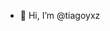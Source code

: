 - 👋 Hi, I’m @tiagoyxz

<!---
tiagoyxz/tiagoyxz is a ✨ special ✨ repository because its `README.md` (this file) appears on your GitHub profile.
You can click the Preview link to take a look at your changes.
--->
